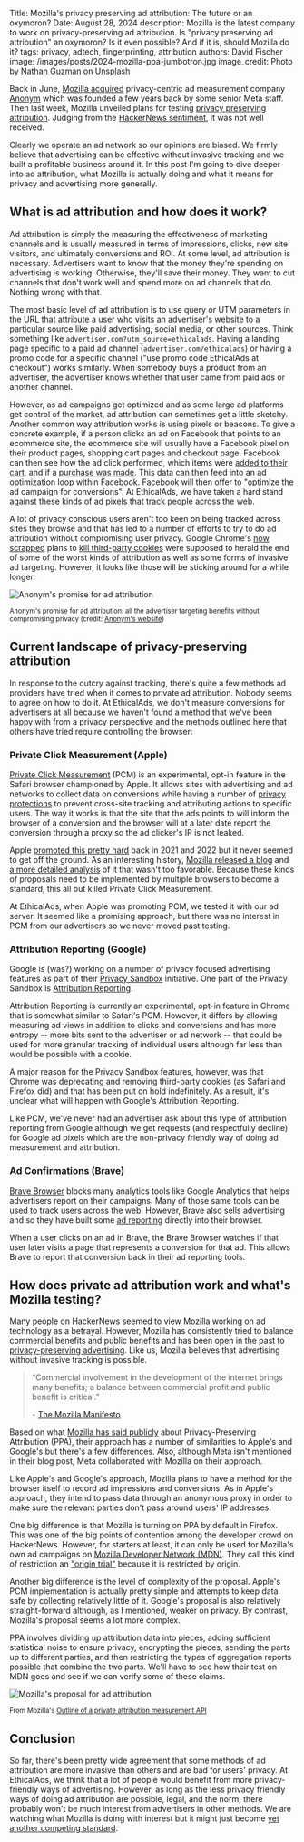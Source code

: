 Title: Mozilla's privacy preserving ad attribution: The future or an oxymoron?
Date: August 28, 2024
description: Mozilla is the latest company to work on privacy-preserving ad attribution. Is "privacy preserving ad attribution" an oxymoron? Is it even possible? And if it is, should Mozilla do it?
tags: privacy, adtech, fingerprinting, attribution
authors: David Fischer
image: /images/posts/2024-mozilla-ppa-jumbotron.jpg
image_credit: <span>Photo by <a href="https://unsplash.com/@nathanguzman?utm_content=creditCopyText&utm_medium=referral&utm_source=unsplash">Nathan  Guzman</a> on <a href="https://unsplash.com/photos/white-wall-paint-room-with-lights-turned-on-in-room-xZCJN3BFkWY?utm_content=creditCopyText&utm_medium=referral&utm_source=unsplash">Unsplash</a></span>


Back in June,
[Mozilla acquired](https://blog.mozilla.org/en/mozilla/mozilla-anonym-raising-the-bar-for-privacy-preserving-digital-advertising/)
privacy-centric ad measurement company [Anonym](https://www.anonymco.com/)
which was founded a few years back by some senior Meta staff.
Then last week, Mozilla unveiled plans for testing
[privacy preserving attribution](https://blog.mozilla.org/netpolicy/2024/08/22/ppa-update/).
Judging from the [HackerNews sentiment](https://news.ycombinator.com/item?id=41311479),
it was not well received.

Clearly we operate an ad network so our opinions are biased.
We firmly believe that advertising can be effective without invasive tracking
and we built a profitable business around it.
In this post I'm going to dive deeper into ad attribution,
what Mozilla is actually doing
and what it means for privacy and advertising more generally.


## What is ad attribution and how does it work?

Ad attribution is simply the measuring the effectiveness of marketing channels
and is usually measured in terms of impressions, clicks, new site visitors, and ultimately conversions and ROI.
At some level, ad attribution is necessary.
Advertisers want to know that the money they're spending on advertising is working.
Otherwise, they'll save their money.
They want to cut channels that don't work well and spend more on ad channels that do.
Nothing wrong with that.

The most basic level of ad attribution is to use query or UTM parameters
in the URL that attribute a user who visits an advertiser's website
to a particular source like paid advertising, social media, or other sources.
Think something like `advertiser.com?utm_source=ethicalads`.
Having a landing page specific to a paid ad channel (`advertiser.com/ethicalads`)
or having a promo code for a specific channel ("use promo code EthicalAds at checkout")
works similarly.
When somebody buys a product from an advertiser, the advertiser knows
whether that user came from paid ads or another channel.

However, as ad campaigns get optimized and as some large ad platforms get control of the market,
ad attribution can sometimes get a little sketchy.
Another common way attribution works is using pixels or beacons.
To give a concrete example, if a person clicks an ad on Facebook that points to an ecommerce site,
the ecommerce site will usually have a Facebook pixel on their product pages, shopping cart pages and checkout page.
Facebook can then see how the ad click performed,
which items were [added to their cart](https://www.facebook.com/business/help/256019281275126/),
and if a [purchase was made](https://www.facebook.com/business/help/339239069606476).
This data can then feed into an ad optimization loop within Facebook.
Facebook will then offer to "optimize the ad campaign for conversions".
At EthicalAds, we have taken a hard stand against these kinds of ad pixels that track people across the web.

A lot of privacy conscious users aren't too keen on being tracked across sites they browse
and that has led to a number of efforts to try to do ad attribution
without compromising user privacy.
Google Chrome's [now scrapped](https://privacysandbox.com/news/privacy-sandbox-update/)
plans to [kill third-party cookies]({filename}../posts/2021-post-cookie-ad-landscape.md)
were supposed to herald the end of some of the worst kinds of attribution
as well as some forms of invasive ad targeting.
However, it looks like those will be sticking around for a while longer.

<div class="postimage text-center">
  <img class="w-75" src="{static}../images/posts/2024-mozilla-privacy-anonym.png" alt="Anonym's promise for ad attribution">
  <p class="w-75 m-auto"><small>Anonym's promise for ad attribution: all the advertiser targeting benefits without compromising privacy (credit: <a rel="noopener noreferrer nofollow" href="https://www.anonymco.com/">Anonym's website</a>)</small></p>
</div>


## Current landscape of privacy-preserving attribution

In response to the outcry against tracking,
there's quite a few methods ad providers have tried
when it comes to private ad attribution.
Nobody seems to agree on how to do it.
At EthicalAds, we don't measure conversions for advertisers at all
because we haven't found a method that we've been happy with from a privacy perspective
and the methods outlined here that others have tried require controlling the browser:


### Private Click Measurement (Apple)

[Private Click Measurement](https://webkit.org/blog/11529/introducing-private-click-measurement-pcm/) (PCM)
is an experimental, opt-in feature in the Safari browser championed by Apple.
It allows sites with advertising and ad networks to collect data on conversions
while having a number of [privacy protections](https://privacycg.github.io/private-click-measurement/#privacy) to prevent cross-site tracking and attributing actions to specific users.
The way it works is that the site that the ads points to will inform the browser of a conversion
and the browser will at a later date report the conversion
through a proxy so the ad clicker's IP is not leaked.

Apple [promoted this pretty hard](https://developer.apple.com/videos/play/wwdc2021/10033/)
back in 2021 and 2022 but it never seemed to get off the ground.
As an interesting history, [Mozilla released a blog](https://blog.mozilla.org/en/mozilla/understanding-apples-private-click-measurement/)
and [a more detailed analysis](https://mozilla.github.io/ppa-docs/pcm.pdf)
of it that wasn't too favorable.
Because these kinds of proposals need to be implemented by multiple browsers
to become a standard, this all but killed Private Click Measurement.

At EthicalAds, when Apple was promoting PCM, we tested it with our ad server.
It seemed like a promising approach, but there was no interest in PCM
from our advertisers so we never moved past testing.


### Attribution Reporting (Google)

Google is (was?) working on a number of privacy focused advertising features
as part of their [Privacy Sandbox](https://privacysandbox.com) initiative.
One part of the Privacy Sandbox is [Attribution Reporting](https://developers.google.com/privacy-sandbox/relevance/attribution-reporting).

Attribution Reporting is currently an experimental, opt-in feature in Chrome
that is somewhat similar to Safari's PCM.
However, it differs by allowing measuring ad views in addition to clicks and conversions
and has more entropy -- more bits sent to the advertiser or ad network --
that could be used for more granular tracking of individual users
although far less than would be possible with a cookie.

A major reason for the Privacy Sandbox features, however, was that Chrome was deprecating and removing
third-party cookies (as Safari and Firefox did) and that has been put on hold indefinitely.
As a result, it's unclear what will happen with Google's Attribution Reporting.

Like PCM, we've never had an advertiser ask about this type of attribution reporting from Google
although we get requests (and respectfully decline) for Google ad pixels
which are the non-privacy friendly way of doing ad measurement and attribution.


### Ad Confirmations (Brave)

[Brave Browser](https://brave.com/) blocks many analytics tools like Google Analytics
that helps advertisers report on their campaigns.
Many of those same tools can be used to track users across the web.
However, Brave also sells advertising and so they have built some [ad reporting](https://ads-help.brave.com/campaign-performance/reporting/)
directly into their browser.

When a user clicks on an ad in Brave,
the Brave Browser watches if that user later visits a page that represents a conversion for that ad.
This allows Brave to report that conversion back in their ad reporting tools.


## How does private ad attribution work and what's Mozilla testing?

Many people on HackerNews seemed to view Mozilla working on ad technology as a betrayal.
However, Mozilla has consistently tried to balance commercial benefits and public benefits
and has been open in the past to [privacy-preserving advertising](https://blog.mozilla.org/en/mozilla/the-future-of-ads-and-privacy/).
Like us, Mozilla believes that advertising without invasive tracking is possible.

<blockquote class="blockquote mb-2">
  <p class="mb-2">
    “Commercial involvement in the development of the internet brings many benefits; a balance between commercial profit and public benefit is critical.”
  </p>
  <p class="small">- <a href="https://www.mozilla.org/en-US/about/manifesto/#principles-09">The Mozilla Manifesto</a></p>
</blockquote>

Based on what [Mozilla has said publicly](https://blog.mozilla.org/en/mozilla/mozilla-anonym-raising-the-bar-for-privacy-preserving-digital-advertising/)
about Privacy-Preserving Attribution (PPA),
their approach has a number of similarities to Apple's and Google's
but there's a few differences.
Also, although Meta isn't mentioned in their blog post,
Meta collaborated with Mozilla on their approach.

Like Apple's and Google's approach, Mozilla plans to have a method
for the browser itself to record ad impressions and conversions.
As in Apple's approach, they intend to pass data through an anonymous proxy
in order to make sure the relevant parties don't pass around users' IP addresses.

One big difference is that Mozilla is turning on PPA by default in Firefox.
This was one of the big points of contention among the developer crowd on HackerNews.
However, for starters at least, it can only be used for Mozilla's own ad campaigns
on [Mozilla Developer Network (MDN)](https://developer.mozilla.org/en-US/).
They call this kind of restriction an ["origin trial"](https://wiki.mozilla.org/Origin_Trials) because it is restricted by origin.

Another big difference is the level of complexity of the proposal.
Apple's PCM implementation is actually pretty simple and attempts to keep data safe by collecting relatively little of it.
Google's proposal is also relatively straight-forward although, as I mentioned, weaker on privacy.
By contrast, Mozilla's proposal seems a lot more complex.

PPA involves dividing up attribution data into pieces,
adding sufficient statistical noise to ensure privacy,
encrypting the pieces,
sending the parts up to different parties,
and then restricting the types of aggregation reports
possible that combine the two parts.
We'll have to see how their test on MDN goes
and see if we can verify some of these claims.

<div class="postimage text-center">
  <img class="w-75" src="{static}../images/posts/2024-mozilla-ad-attribution.png" alt="Mozilla's proposal for ad attribution">
  <p class="w-75 m-auto"><small>From Mozilla's <a rel="noopener noreferrer nofollow" href="https://docs.google.com/document/d/1QMHkAQ4JiuJkNcyGjAkOikPKNXAzNbQKILqgvSNIAKw/edit">Outline of a private attribution measurement API</a></small></p>
</div>

## Conclusion

So far, there's been pretty wide agreement that some methods of ad attribution
are more invasive than others and are bad for users' privacy.
At EthicalAds, we think that a lot of people would benefit from more privacy-friendly ways of advertising.
However, as long as the less privacy friendly ways of doing ad attribution
are possible, legal, and the norm, there probably won't be much interest from advertisers
in other methods.
We are watching what Mozilla is doing with interest but it might just become [yet another competing standard](https://xkcd.com/927/).
